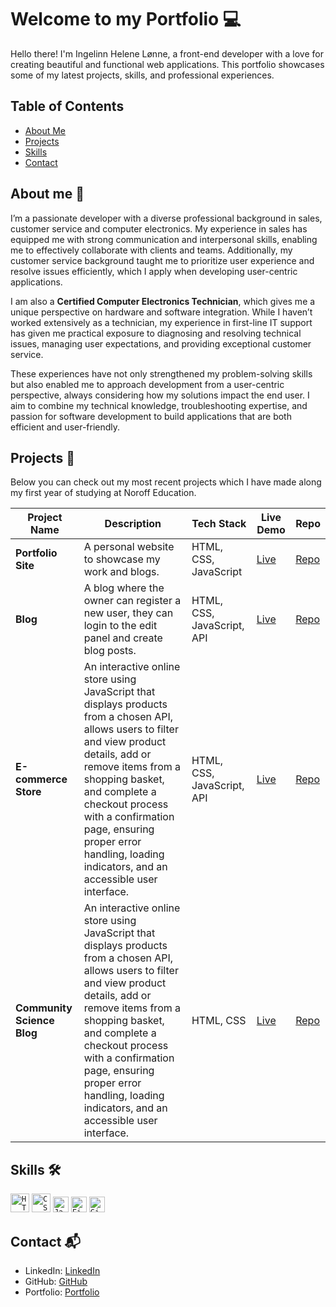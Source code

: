 # Welcome to my Portfolio 💻

Hello there! I'm Ingelinn Helene Lønne, a front-end developer with a love for creating beautiful and functional web applications. This portfolio showcases some of my latest projects, skills, and professional experiences.

## Table of Contents

- [About Me](#about-me)
- [Projects](#projects)
- [Skills](#skills)
- [Contact](#contact)

## About me 🌸

I’m a passionate developer with a diverse professional background in sales, customer service and computer electronics. My experience in sales has equipped me with strong communication and interpersonal skills, enabling me to effectively collaborate with clients and teams. Additionally, my customer service background taught me to prioritize user experience and resolve issues efficiently, which I apply when developing user-centric applications.

I am also a **Certified Computer Electronics Technician**, which gives me a unique perspective on hardware and software integration. While I haven’t worked extensively as a technician, my experience in first-line IT support has given me practical exposure to diagnosing and resolving technical issues, managing user expectations, and providing exceptional customer service.

These experiences have not only strengthened my problem-solving skills but also enabled me to approach development from a user-centric perspective, always considering how my solutions impact the end user. I aim to combine my technical knowledge, troubleshooting expertise, and passion for software development to build applications that are both efficient and user-friendly.

## Projects 🚀

Below you can check out my most recent projects which I have made along my first year of studying at Noroff Education.

| Project Name               | Description                                                                                                                                                                                                                                                                                                                         | Tech Stack                 | Live Demo                                      | Repo                                                  |
| -------------------------- | ----------------------------------------------------------------------------------------------------------------------------------------------------------------------------------------------------------------------------------------------------------------------------------------------------------------------------------- | -------------------------- | ---------------------------------------------- | ----------------------------------------------------- |
| **Portfolio Site**         | A personal website to showcase my work and blogs.                                                                                                                                                                                                                                                                                   | HTML, CSS, JavaScript      | [Live](https://ihlonne-portfolio.netlify.app/) | [Repo](https://github.com/ihlonne/ihlonne-portfolio)  |
| **Blog**                   | A blog where the owner can register a new user, they can login to the edit panel and create blog posts.                                                                                                                                                                                                                             | HTML, CSS, JavaScript, API | [Live](https://fed1-pe1-ihlonne.netlify.app/)  | [Repo](https://github.com/NoroffFEU/FED1-PE1-ihlonne) |
| **E-commerce Store**       | An interactive online store using JavaScript that displays products from a chosen API, allows users to filter and view product details, add or remove items from a shopping basket, and complete a checkout process with a confirmation page, ensuring proper error handling, loading indicators, and an accessible user interface. | HTML, CSS, JavaScript, API | [Live](https://ihl-rainy-days-v2.netlify.app/) | [Repo](https://github.com/ihlonne/rainydays-v2)       |
| **Community Science Blog** | An interactive online store using JavaScript that displays products from a chosen API, allows users to filter and view product details, add or remove items from a shopping basket, and complete a checkout process with a confirmation page, ensuring proper error handling, loading indicators, and an accessible user interface. | HTML, CSS                  | [Live](https://sp1-ihlonne.netlify.app/)       | [Repo](https://github.com/ihlonne/semester-project-1) |

## Skills 🛠️

<code><img width="30" src="https://user-images.githubusercontent.com/25181517/192158954-f88b5814-d510-4564-b285-dff7d6400dad.png" alt="HTML" title="HTML"/></code>
<code><img width="30" src="https://user-images.githubusercontent.com/25181517/183898674-75a4a1b1-f960-4ea9-abcb-637170a00a75.png" alt="CSS" title="CSS"/></code>
<code><img width="25" src="https://user-images.githubusercontent.com/25181517/117447155-6a868a00-af3d-11eb-9cfe-245df15c9f3f.png" alt="JavaScript" title="JavaScript"/></code>
<code><img width="25" src="https://user-images.githubusercontent.com/25181517/189715289-df3ee512-6eca-463f-a0f4-c10d94a06b2f.png" alt="Figma" title="Figma"/></code>
<code><img width="25" src="https://user-images.githubusercontent.com/25181517/192108372-f71d70ac-7ae6-4c0d-8395-51d8870c2ef0.png" alt="Git" title="Git"/></code>

## Contact 📬

- LinkedIn: [LinkedIn](https://www.linkedin.com/in/ingelinnhelenelonne/?locale=en_US)
- GitHub: [GitHub](https://github.com/ihlonne)
- Portfolio: [Portfolio](https://ihlonne-portfolio.netlify.app/)
